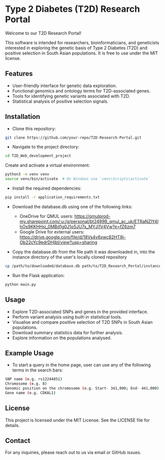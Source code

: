 # Type 2 Diabetes (T2D) Research Portal
Welcome to our T2D Research Portal!

This software is intended for researchers, bioinformaticians, and geneticists interested in exploring the genetic basis of Type 2 Diabetes (T2D) and positive selection in South Asian populations. It is free to use under the MIT license.

## Features
- User-friendly interface for genetic data exploration.
- Functional genomics and ontology terms for T2D-associated genes.
- Tools for identifying genetic variants associated with T2D.
- Statistical analysis of positive selection signals.
  
## Installation
- Clone this repository:
```sh
git clone https://github.com/your-repo/T2D-Research-Portal.git
```
- Navigate to the project directory:
 ```sh
cd T2D_Web_development_project
```
Create and activate a virtual environment:
 ```sh
python3 -m venv venv
source venv/bin/activate  # On Windows use `venv\Scripts\activate`
```
- Install the required dependencies:
```sh
pip install -r application_requirements.txt
```
-  Download the database.db using one of the following links:
    - OneDrive for QMUL users: https://qmulprod-my.sharepoint.com/:u:/g/personal/bt24998_qmul_ac_uk/ETRaNZlY4IhOs9KKHHsj_0MBd1g0J1o5JU7s_MYJi1V4Vw?e=fZ6zm7 
    - Google Drive for external users: https://drive.google.com/file/d/18Vs4v6xwc82HT8j-Ob22cYc9edrDHjbI/view?usp=sharing

- Copy the database.db from the file path it was downloaded in, into the instance directory of the user's locally cloned repository
```sh
cp /path/to/downloaded/database.db path/to/T2D_Research_Portal/instance 
```

- Run the Flask application:
 ```sh
python main.py
```
## Usage
- Explore T2D-associated SNPs and genes in the provided interface. 
- Perform variant analysis using built-in statistical tools.
- Visualise and compare positive selection of T2D SNPs in South Asian populations.
- Download summary statistics data for further analysis. 
- Explore information on the populations analysed.
  
## Example Usage
- To start a query in the home page, user can use any of the following terms in the search bars:
 ```sh
SNP name (e.g. rs12244851)
Chromosome (e.g. 8)
Genomic position on the chromosome (e.g. Start- 341,000; End- 441,000)
Gene name (e.g. CDKAL1)
```
## License
This project is licensed under the MIT License. See the LICENSE file for details.

## Contact
For any inquiries, please reach out to us via email or GitHub issues.
